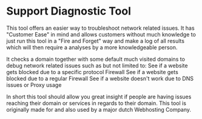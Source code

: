 Support Diagnostic Tool
=======================

This tool offers an easier way to troubleshoot network related issues. It has "Customer Ease" in mind and allows customers without much knowledge
to just run this tool in a "Fire and Forget" way and make a log of all results which will then require a analyses by a more knowledgeable person.

It checks a domain together with some default much visited domains to debug network related issues such as but not limited to: 
See if a website gets blocked due to a specific protocol Firewall
See if a website gets blocked due to a regular Firewall
See if a website doesn't work due to DNS issues or Proxy usage

In short this tool should allow you great insight if people are having issues reaching their domain or services in regards to their domain.
This tool is originally made for and also used by a major dutch Webhosting Company.